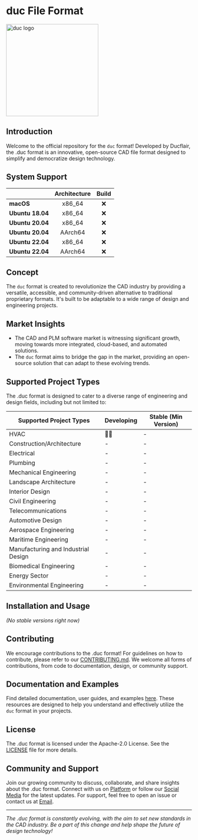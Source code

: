 # duc File Format

<picture>
  <source media="(prefers-color-scheme: dark)" srcset="https://ducflair.com/assets/images/duc-lang.svg">
  <img src="https://ducflair.com/assets/images/duc-lang.svg" alt="duc logo" height="250">
</picture>

## Introduction

Welcome to the official repository for the `duc` format! Developed by Ducflair, the .duc format is an innovative, open-source CAD file format designed to simplify and democratize design technology.

## System Support 

| | **Architecture** | **Build** |
|---|:---:|:---:|
| **macOS**        | x86_64 | ❌ |
| **Ubuntu 18.04** | x86_64 | ❌ |
| **Ubuntu 20.04** | x86_64 | ❌ |
| **Ubuntu 20.04** | AArch64 | ❌ |
| **Ubuntu 22.04** | x86_64 | ❌ |
| **Ubuntu 22.04** | AArch64 | ❌ |



## Concept

The `duc` format is created to revolutionize the CAD industry by providing a versatile, accessible, and community-driven alternative to traditional proprietary formats. It's built to be adaptable to a wide range of design and engineering projects.

## Market Insights

- The CAD and PLM software market is witnessing significant growth, moving towards more integrated, cloud-based, and automated solutions.
- The `duc` format aims to bridge the gap in the market, providing an open-source solution that can adapt to these evolving trends.

## Supported Project Types

The .duc format is designed to cater to a diverse range of engineering and design fields, including but not limited to:

| Supported Project Types | Developing | Stable (Min Version) |
| --- | --- | --- |
| HVAC | 👷‍♂️ | - |
| Construction/Architecture | - | - |
| Electrical | - | - |
| Plumbing | - | - |
| Mechanical Engineering | - | - |
| Landscape Architecture | - | - |
| Interior Design | - | - |
| Civil Engineering | - | - |
| Telecommunications | - | - |
| Automotive Design | - | - |
| Aerospace Engineering | - | - |
| Maritime Engineering | - | - |
| Manufacturing and Industrial Design | - | - |
| Biomedical Engineering | - | - |
| Energy Sector | - | - |
| Environmental Engineering | - | - |

## Installation and Usage

*(No stable versions right now)*

## Contributing

We encourage contributions to the .duc format! For guidelines on how to contribute, please refer to our [CONTRIBUTING.md](https://www.notion.so/CONTRIBUTING.md). We welcome all forms of contributions, from code to documentation, design, or community support.

## Documentation and Examples

Find detailed documentation, user guides, and examples [here](https://www.notion.so/docs). These resources are designed to help you understand and effectively utilize the `duc` format in your projects.

## License

The .duc format is licensed under the Apache-2.0 License. See the [LICENSE](https://www.notion.so/LICENSE) file for more details.

## Community and Support

Join our growing community to discuss, collaborate, and share insights about the .duc format. Connect with us on [Platform](https://www.notion.so/URL) or follow our [Social Media](https://www.notion.so/URL) for the latest updates. For support, feel free to open an issue or contact us at [Email](https://www.notion.so/URL).

---

*The .duc format is constantly evolving, with the aim to set new standards in the CAD industry. Be a part of this change and help shape the future of design technology!*
